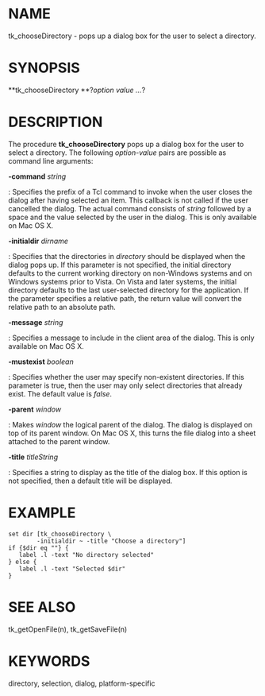 # NAME

tk_chooseDirectory - pops up a dialog box for the user to select a
directory.

# SYNOPSIS

**tk_chooseDirectory **?*option value \...*?

# DESCRIPTION

The procedure **tk_chooseDirectory** pops up a dialog box for the user
to select a directory. The following *option-value* pairs are possible
as command line arguments:

**-command** *string*

:   Specifies the prefix of a Tcl command to invoke when the user closes
    the dialog after having selected an item. This callback is not
    called if the user cancelled the dialog. The actual command consists
    of *string* followed by a space and the value selected by the user
    in the dialog. This is only available on Mac OS X.

**-initialdir** *dirname*

:   Specifies that the directories in *directory* should be displayed
    when the dialog pops up. If this parameter is not specified, the
    initial directory defaults to the current working directory on
    non-Windows systems and on Windows systems prior to Vista. On Vista
    and later systems, the initial directory defaults to the last
    user-selected directory for the application. If the parameter
    specifies a relative path, the return value will convert the
    relative path to an absolute path.

**-message** *string*

:   Specifies a message to include in the client area of the dialog.
    This is only available on Mac OS X.

**-mustexist** *boolean*

:   Specifies whether the user may specify non-existent directories. If
    this parameter is true, then the user may only select directories
    that already exist. The default value is *false*.

**-parent** *window*

:   Makes *window* the logical parent of the dialog. The dialog is
    displayed on top of its parent window. On Mac OS X, this turns the
    file dialog into a sheet attached to the parent window.

**-title** *titleString*

:   Specifies a string to display as the title of the dialog box. If
    this option is not specified, then a default title will be
    displayed.

# EXAMPLE

    set dir [tk_chooseDirectory \
            -initialdir ~ -title "Choose a directory"]
    if {$dir eq ""} {
       label .l -text "No directory selected"
    } else {
       label .l -text "Selected $dir"
    }

# SEE ALSO

tk_getOpenFile(n), tk_getSaveFile(n)

# KEYWORDS

directory, selection, dialog, platform-specific

<!---
Copyright (c) 1998-2000 by Scriptics Corporation
-->

